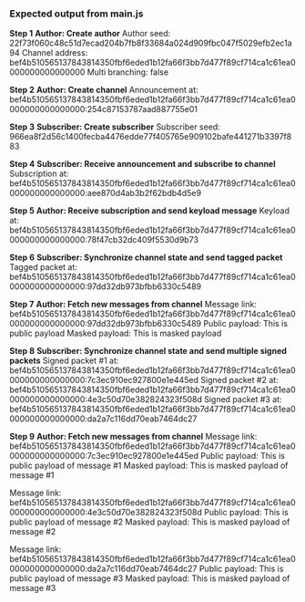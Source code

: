 ### Expected output from main.js

**Step 1**
**Author: Create author**
Author seed:  22f73f060c48c51d7ecad204b7fb8f33684a024d909fbc047f5029efb2ec1a94
Channel address:  bef4b510565137843814350fbf6eded1b12fa66f3bb7d477f89cf714ca1c61ea0000000000000000
Multi branching:  false

**Step 2**
**Author: Create channel**
Announcement at:  bef4b510565137843814350fbf6eded1b12fa66f3bb7d477f89cf714ca1c61ea0000000000000000:254c87153787aad887755e01

**Step 3**
**Subscriber: Create subscriber**
Subscriber seed:  966ea8f2d56c1400fecba4476edde77f405765e909102bafe441271b3397f883

**Step 4**
**Subscriber: Receive announcement and subscribe to channel**
Subscription at:  bef4b510565137843814350fbf6eded1b12fa66f3bb7d477f89cf714ca1c61ea0000000000000000:aee870d4ab3b2f62bdb4d5e9

**Step 5**
**Author: Receive subscription and send keyload message**
Keyload at:  bef4b510565137843814350fbf6eded1b12fa66f3bb7d477f89cf714ca1c61ea0000000000000000:78f47cb32dc409f5530d9b73

**Step 6**
**Subscriber: Synchronize channel state and send tagged packet**
Tagged packet at:  bef4b510565137843814350fbf6eded1b12fa66f3bb7d477f89cf714ca1c61ea0000000000000000:97dd32db973bfbb6330c5489

**Step 7**
**Author: Fetch new messages from channel**
Message link: bef4b510565137843814350fbf6eded1b12fa66f3bb7d477f89cf714ca1c61ea0000000000000000:97dd32db973bfbb6330c5489
Public payload:  This is public payload
Masked payload:  This is masked payload

**Step 8**
**Subscriber: Synchronize channel state and send multiple signed packets**
Signed packet #1 at:  bef4b510565137843814350fbf6eded1b12fa66f3bb7d477f89cf714ca1c61ea0000000000000000:7c3ec910ec927800e1e445ed
Signed packet #2 at:  bef4b510565137843814350fbf6eded1b12fa66f3bb7d477f89cf714ca1c61ea0000000000000000:4e3c50d70e382824323f508d
Signed packet #3 at:  bef4b510565137843814350fbf6eded1b12fa66f3bb7d477f89cf714ca1c61ea0000000000000000:da2a7c116dd70eab7464dc27

**Step 9**
**Author: Fetch new messages from channel**
Message link: bef4b510565137843814350fbf6eded1b12fa66f3bb7d477f89cf714ca1c61ea0000000000000000:7c3ec910ec927800e1e445ed
Public payload:  This is public payload of message #1
Masked payload:  This is masked payload of message #1

Message link: bef4b510565137843814350fbf6eded1b12fa66f3bb7d477f89cf714ca1c61ea0000000000000000:4e3c50d70e382824323f508d
Public payload:  This is public payload of message #2
Masked payload:  This is masked payload of message #2

Message link: bef4b510565137843814350fbf6eded1b12fa66f3bb7d477f89cf714ca1c61ea0000000000000000:da2a7c116dd70eab7464dc27
Public payload:  This is public payload of message #3
Masked payload:  This is masked payload of message #3